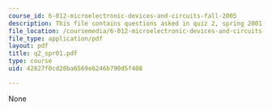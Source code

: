 ```yaml
---
course_id: 6-012-microelectronic-devices-and-circuits-fall-2005
description: This file contains questions asked in quiz 2, spring 2001.
file_location: /coursemedia/6-012-microelectronic-devices-and-circuits-fall-2005/42827f0cd28ba6569e6246b790d5f408_q2_spr01.pdf
file_type: application/pdf
layout: pdf
title: q2_spr01.pdf
type: course
uid: 42827f0cd28ba6569e6246b790d5f408

---
```

None